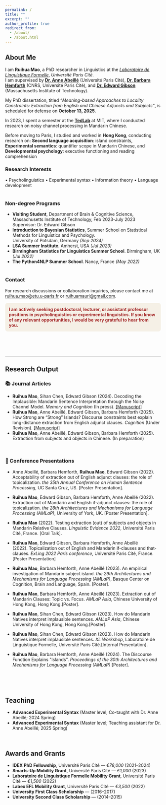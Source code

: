 ```yaml
---
permalink: /
title: ""
excerpt: ""
author_profile: true
redirect_from: 
  - /about/
  - /about.html
---
```


<h2 id="about-me">About Me</h2>


I am **Ruihua Mao**, a PhD researcher in Linguistics at the [*Laboratoire de Linguistique Formelle*](http://www.llf.cnrs.fr/fr), *Université Paris Cité*.  
I am supervised by [**Dr. Anne Abeillé**](http://www.llf.cnrs.fr/fr/Gens/Abeille) (Université Paris Cité), [**Dr. Barbara Hemforth**](http://www.llf.cnrs.fr/fr/Gens/Hemforth) (CNRS, Université Paris Cité), and [**Dr. Edward Gibson**](https://bcs.mit.edu/directory/edward-gibson) (Massachusetts Institute of Technology).  

My PhD dissertation, titled *“Meaning-based Approaches to Locality Constraints: Extraction from English and Chinese Adjuncts and Subjects”*, is scheduled for defense on **October 13, 2025**.  

In 2023, I spent a semester at the [**TedLab**](https://tedlab.mit.edu/) at MIT, where I conducted research on noisy channel processing in Mandarin Chinese.  

Before moving to Paris, I studied and worked in **Hong Kong**, conducting research on: **Second language acquisition**: island constraints, **Experimental semantics**: quantifier scope in Mandarin Chinese, and **Developmental psychology**: executive functioning and reading comprehension 


### Research Interests
<div class="justify-text">
• Psycholinguistics  
• Experimental syntax  
• Information theory  
• Language development
</div>

<br>

### Non-degree Programs

- **Visiting Student**, Department of Brain & Cognitive Science, Massachusetts Institute of Technology, Feb 2023-July 2023 <br>
    Supervisor: Dr. Edward Gibson
- **Introduction to Bayesian Statistics**, Summer School on Statistical Methods for Linguistics and Psychology.<br>
   University of Potsdam, Germany *(Sep 2024)*
- **LSA Summer Institute**. Amherst, USA *(Jul 2023)*
- **Birmingham Statistics for Linguistics Summer School**. Birmingham, UK *(Jul 2022)*
- **The Python4NLP Summer School**. Nancy, France *(May 2022)*
<br><br>

### Contact

For research discussions or collaboration inquiries, please contact me at [ruihua.mao@etu.u-paris.fr](mailto:ruihua.mao@etu.u-paris.fr) or [ruihuamauri@gmail.com](mailto:ruihuamauri@gmail.com).

<div style="background-color: #f5f0e6; padding: 12px; border-radius: 8px; margin-top: 10px;">
  <p style="color: brown; font-weight: bold; margin: 0;">
    I am actively seeking postdoctoral, lecturer, or assistant professor positions in psycholinguistics or experimental linguistics.
    If you know of any relevant opportunities, I would be very grateful to hear from you.
  </p>
</div>

<br><br><br>

---
<h2 id="research-output">Research Output</h2> 

### 📚 Journal Articles

<ul class="journal-list">
<li><strong>Ruihua Mao</strong>, Sihan Chen, Edward Gibson (2024). Decoding the Implausible: Mandarin Sentence Interpretation through the Noisy Channel Model. <em>Memory and Cognition</em> (In press). <a href="https://drive.google.com/file/d/1WIAd69J_L-6Tr5ymlA-gOrsuk2xQnLTR/view?usp=sharing">[Manuscript]</a></li>

<li><strong>Ruihua Mao</strong>, Anne Abeillé, Edward Gibson, Barbara Hemforth (2025). How Strong are “Strong” Islands? Discourse constraints best explain long-distance extraction from English adjunct clauses. <em>Cognition</em> (Under Revision). <a href="https://drive.google.com/file/d/1c1BmYLJfVu70xcKtZvrq4Ln-xHAhFjNw/view?usp=share_link">[Manuscript]</a></li>

<li><strong>Ruihua Mao</strong>, Anne Abeillé, Edward Gibson, Barbara Hemforth (2025). Extraction from subjects and objects in Chinese. (In preparation)</li>
</ul>
<br>

### 🎤 Conference Presentations

- Anne Abeillé, Barbara Hemforth, **Ruihua Mao**, Edward Gibson (2022). Acceptability of extraction out of English adjunct clauses: the role of topicalization. *the 35th Annual Conference on Human Sentence Processing*, UC Santa Cruz, US. [Poster Presentation].

- **Ruihua Mao**, Edward Gibson, Barbara Hemforth, Anne Abeillé (2022). Extraction out of Mandarin and English if-adjunct clauses: the role of topicalization. *the 28th Architectures and Mechanisms for Language Processing (AMLaP)*, University of York, UK. [Poster Presentation].

- **Ruihua Mao** (2022). Testing extraction (out) of subjects and objects in Mandarin Relative Clauses. *Linguistic Evidence 2022*, Université Paris Cité, France. [Oral Talk].
  
- **Ruihua Mao**, Edward Gibson, Barbara Hemforth, Anne Abeillé (2022). Topicalization out of English and Mandarin if-clauses and that-clauses. *ExLing 2022 Paris conference*, Université Paris Cité, France. [Poster Presentation]

- **Ruihua Mao**, Barbara Hemforth, Anne Abeillé (2023). An empirical investigation of Mandarin subject island. *the 29th Architectures and Mechanisms for Language Processing (AMLaP)*, Basque Center on Cognition, Brain and Language, Spain. [Poster].
  
- **Ruihua Mao**, Barbara Hemforth, Anne Abeillé (2023). Extraction out of Mandarin Clauses: Topic vs. Focus. *AMLaP Asia*, Chinese University of Hong Kong, Hong Kong.[Poster].

- **Ruihua Mao**, Sihan Chen, Edward Gibson (2023). How do Mandarin Natives interpret implausible sentences. *AMLaP Asia*, Chinese University of Hong Kong, Hong Kong.[Poster].
  
- **Ruihua Mao**, Sihan Chen, Edward Gibson (2023). How do Mandarin Natives interpret implausible sentences. *XL Workshop*, Laboratoire de Linguistique Formelle, Université Paris Cité.[Internal Presentation].

- **Ruihua Mao**, Barbara Hemforth, Anne Abeillé (2024). The Discourse Function Explains "Islands". *Proceedings of the 30th Architectures and Mechanisms for Language Processing (AMLaP)* [Poster].
  

<br><br><br>
## Teaching

- **Advanced Experimental Syntax** (Master level; Co-taught with Dr. Anne Abeillé; 2024 Spring)  
- **Advanced Experimental Syntax** (Master level; Teaching assistant for Dr. Anne Abeillé; 2025 Spring)

<br>

<h2 id="awards">Awards and Grants</h2>

- **IDEX PhD Fellowship**, Université Paris Cité — *€78,000* (2021–2024)  
- **Smarts-Up Mobility Grant**, Université Paris Cité — *€1,000* (2023)  
- **Laboratoire de Linguistique Formelle Mobility Grant**, Université Paris Cité — *€1,500* (2022)  
- **Labex EFL Mobility Grant**, Université Paris Cité — *€3,500* (2022)  
- **University First Class Scholarship** — (2016–2017)  
- **University Second Class Scholarship** — (2014–2015)
